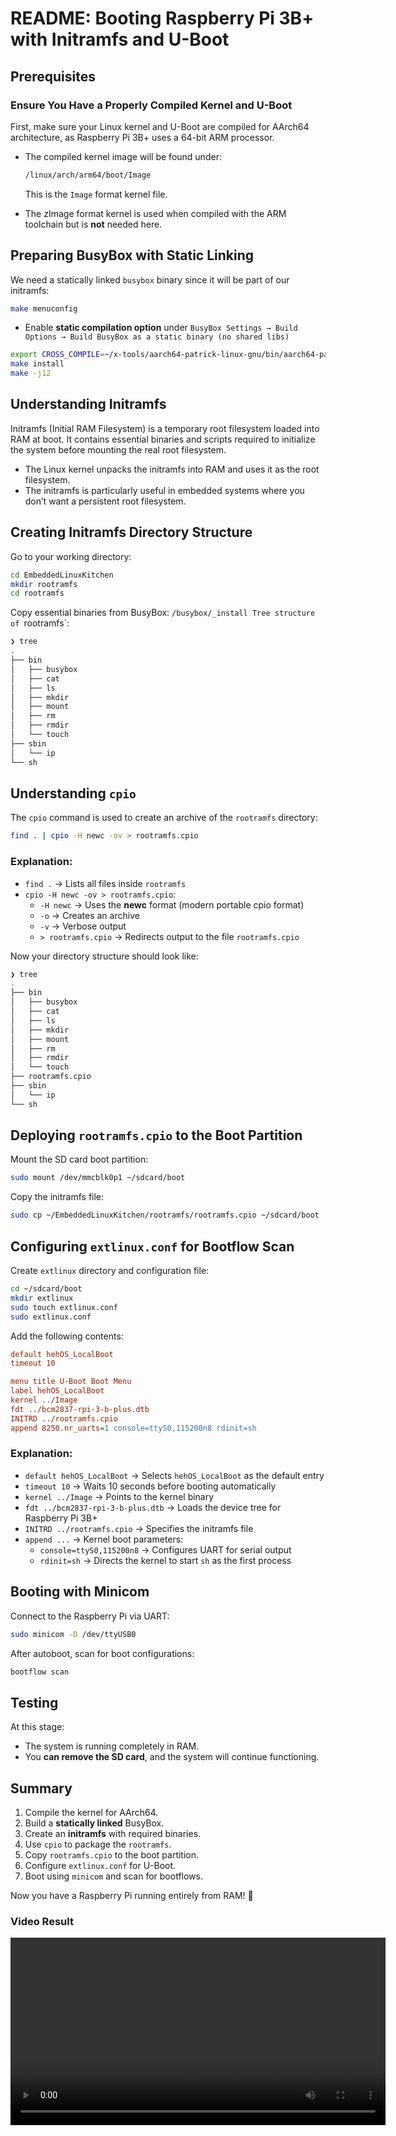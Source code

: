 # README: Booting Raspberry Pi 3B+ with Initramfs and U-Boot

## Prerequisites

### Ensure You Have a Properly Compiled Kernel and U-Boot

First, make sure your Linux kernel and U-Boot are compiled for AArch64 architecture, as Raspberry Pi 3B+ uses a 64-bit ARM processor.

- The compiled kernel image will be found under:
  ```sh
  /linux/arch/arm64/boot/Image
  ```
  This is the `Image` format kernel file.

- The zImage format kernel is used when compiled with the ARM toolchain but is **not** needed here.

## Preparing BusyBox with Static Linking

We need a statically linked `busybox` binary since it will be part of our initramfs:

```sh
make menuconfig
```
- Enable **static compilation option** under `BusyBox Settings → Build Options → Build BusyBox as a static binary (no shared libs)`

```sh
export CROSS_COMPILE=~/x-tools/aarch64-patrick-linux-gnu/bin/aarch64-patrick-linux-gnu-
make install
make -j12
```

## Understanding Initramfs

Initramfs (Initial RAM Filesystem) is a temporary root filesystem loaded into RAM at boot. It contains essential binaries and scripts required to initialize the system before mounting the real root filesystem.

- The Linux kernel unpacks the initramfs into RAM and uses it as the root filesystem.
- The initramfs is particularly useful in embedded systems where you don’t want a persistent root filesystem.

## Creating Initramfs Directory Structure

Go to your working directory:
```sh
cd EmbeddedLinuxKitchen
mkdir rootramfs
cd rootramfs
```

Copy essential binaries from BusyBox:
`/busybox/_install
Tree structure of `rootramfs`:
```sh
❯ tree
.
├── bin
│   ├── busybox
│   ├── cat
│   ├── ls
│   ├── mkdir
│   ├── mount
│   ├── rm
│   ├── rmdir
│   └── touch
├── sbin
│   └── ip
└── sh
```

## Understanding `cpio`

The `cpio` command is used to create an archive of the `rootramfs` directory:

```sh
find . | cpio -H newc -ov > rootramfs.cpio
```

### Explanation:
- `find .` → Lists all files inside `rootramfs`
- `cpio -H newc -ov > rootramfs.cpio`:
  - `-H newc` → Uses the **newc** format (modern portable cpio format)
  - `-o` → Creates an archive
  - `-v` → Verbose output
  - `> rootramfs.cpio` → Redirects output to the file `rootramfs.cpio`

Now your directory structure should look like:
```sh
❯ tree
.
├── bin
│   ├── busybox
│   ├── cat
│   ├── ls
│   ├── mkdir
│   ├── mount
│   ├── rm
│   ├── rmdir
│   └── touch
├── rootramfs.cpio
├── sbin
│   └── ip
└── sh
```

## Deploying `rootramfs.cpio` to the Boot Partition

Mount the SD card boot partition:
```sh
sudo mount /dev/mmcblk0p1 ~/sdcard/boot
```

Copy the initramfs file:
```sh
sudo cp ~/EmbeddedLinuxKitchen/rootramfs/rootramfs.cpio ~/sdcard/boot
```

## Configuring `extlinux.conf` for Bootflow Scan

Create `extlinux` directory and configuration file:
```sh
cd ~/sdcard/boot
mkdir extlinux
sudo touch extlinux.conf
sudo extlinux.conf
```

Add the following contents:
```ini
default hehOS_LocalBoot
timeout 10

menu title U-Boot Boot Menu
label hehOS_LocalBoot
kernel ../Image
fdt ../bcm2837-rpi-3-b-plus.dtb
INITRD ../rootramfs.cpio
append 8250.nr_uarts=1 console=ttyS0,115200n8 rdinit=sh
```

### Explanation:
- `default hehOS_LocalBoot` → Selects `hehOS_LocalBoot` as the default entry
- `timeout 10` → Waits 10 seconds before booting automatically
- `kernel ../Image` → Points to the kernel binary
- `fdt ../bcm2837-rpi-3-b-plus.dtb` → Loads the device tree for Raspberry Pi 3B+
- `INITRD ../rootramfs.cpio` → Specifies the initramfs file
- `append ...` → Kernel boot parameters:
  - `console=ttyS0,115200n8` → Configures UART for serial output
  - `rdinit=sh` → Directs the kernel to start `sh` as the first process

## Booting with Minicom

Connect to the Raspberry Pi via UART:
```sh
sudo minicom -D /dev/ttyUSB0
```

After autoboot, scan for boot configurations:
```sh
bootflow scan
```

## Testing

At this stage:
- The system is running completely in RAM.
- You **can remove the SD card**, and the system will continue functioning.

## Summary

1. Compile the kernel for AArch64.
2. Build a **statically linked** BusyBox.
3. Create an **initramfs** with required binaries.
4. Use `cpio` to package the `rootramfs`.
5. Copy `rootramfs.cpio` to the boot partition.
6. Configure `extlinux.conf` for U-Boot.
7. Boot using `minicom` and scan for bootflows.

Now you have a Raspberry Pi running entirely from RAM! 🎉


### Video Result

<video width="600" controls>
  <source src="Results/KernelONShell.mp4" type="video/mp4">
  Your browser does not support the video tag.
</video>

